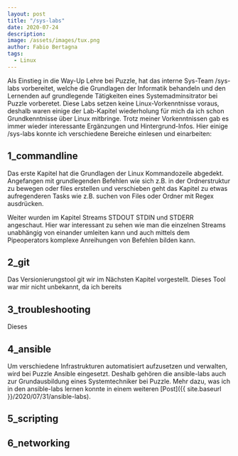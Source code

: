 ```yaml
---
layout: post
title: "/sys-labs"
date: 2020-07-24
description:
image: /assets/images/tux.png
author: Fabio Bertagna
tags:
  - Linux
---
```

Als Einstieg in die Way-Up Lehre bei Puzzle, hat das interne Sys-Team /sys-labs vorbereitet,
welche die Grundlagen der Informatik behandeln und den Lernenden auf grundlegende Tätigkeiten eines Systemadminsitrator bei Puzzle vorberetet. Diese Labs setzen keine Linux-Vorkenntnisse voraus, deshalb waren einige der Lab-Kapitel wiederholung für mich da ich schon Grundkenntnisse über Linux mitbringe. Trotz meiner Vorkenntnissen gab es immer wieder
interessante Ergänzungen und Hintergrund-Infos. Hier einige /sys-labs konnte ich verschiedene Bereiche einlesen und einarbeiten:

## 1_commandline

Das erste Kapitel hat die Grundlagen der Linux Kommandozeile abgedekt. Angefangen mit grundlegenden Befehlen wie sich z.B. in der Ordnerstruktur zu bewegen oder files erstellen und verschieben geht das Kapitel zu etwas aufregenderen Tasks wie z.B. suchen von Files oder Ordner mit Regex ausdrücken.

Weiter wurden im Kapitel Streams STDOUT STDIN und STDERR angeschaut. Hier war interessant zu sehen wie man die einzelnen Streams unabhängig von einander umleiten kann und auch mittels dem Pipeoperators komplexe Anreihungen von Befehlen bilden kann.

## 2_git
Das Versionierungstool git wir im Nächsten Kapitel vorgestellt. Dieses Tool war mir nicht unbekannt, da ich bereits

## 3_troubleshooting
Dieses

## 4_ansible
Um verschiedene Infrastrukturen automatisiert aufzusetzen und verwalten, wird bei Puzzle Ansible eingesetzt. Deshalb gehören die ansible-labs auch zur Grundausbildung eines Systemtechniker bei Puzzle. Mehr dazu, was ich in den ansible-labs
lernen konnte in einem weiteren [Post]({{ site.baseurl }}/2020/07/31/ansible-labs).

## 5_scripting

## 6_networking

